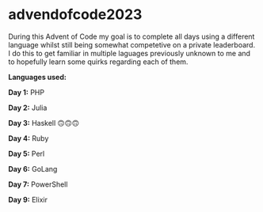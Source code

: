 # advendofcode2023

During this Advent of Code my goal is to complete all days using a different language whilst still being somewhat competetive on a private leaderboard.
I do this to get familiar in multiple laguages previously unknown to me and to hopefully learn some quirks regarding each of them.

**Languages used:**

**Day 1:** PHP

**Day 2:** Julia

**Day 3:** Haskell 🙃🙃🙃

**Day 4:** Ruby 

**Day 5:** Perl

**Day 6:** GoLang

**Day 7:** PowerShell

**Day 9:** Elixir

